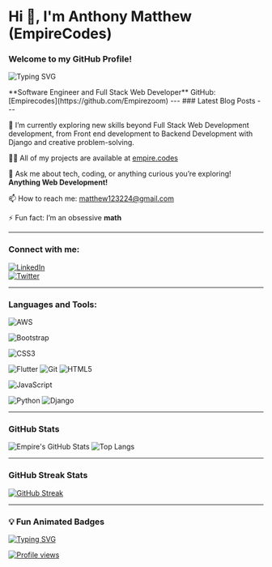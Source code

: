 # Hi 👋, I'm Anthony Matthew (EmpireCodes)
### Welcome to my GitHub Profile!
<p align="left"> <img src="https://readme-typing-svg.herokuapp.com?font=Fira+Code&pause=1000&color=F7DF1E&width=435&lines=Software+Engineer;Full+Stack+Web+Developer;Obsessive+Math+Lover" alt="Typing SVG" /> </p>
**Software Engineer and Full Stack Web  Developer**   
GitHub: [Empirecodes](https://github.com/Empirezoom) 
---
### Latest Blog Posts
---

🌱 I’m currently exploring new skills beyond Full Stack Web Development development, from Front end development to Backend Development with Django and creative problem-solving.  

👨‍💻 All of my projects are available at [empire.codes](https://empire.codes)  

💬 Ask me about tech, coding, or anything curious you’re exploring!  **Anything Web Development!** 

📫 How to reach me: [matthew123224@gmail.com](mailto:matthew123224@gmail.com)   

⚡ Fun fact: I’m an obsessive **math**   

---

### Connect with me:
[![LinkedIn](https://img.shields.io/badge/LinkedIn-Anthony_OLuwaseun-blue?style=flat&logo=linkedin)](https://www.linkedin.com/in/anthony-oluwaseun-3b9a71332/)  
[![Twitter](https://img.shields.io/badge/Twitter-@anthonyseun-1DA1F2?style=flat&logo=twitter)](https://x.com/anthontyseun?s=21)

---

### Languages and Tools:

![AWS](https://img.shields.io/badge/-AWS-232F3E?style=flat&logo=amazon-aws) 

![Bootstrap](https://img.shields.io/badge/-Bootstrap-7952B3?style=flat&logo=bootstrap)

![CSS3](https://img.shields.io/badge/-CSS3-1572B6?style=flat&logo=css3)
  
![Flutter](https://img.shields.io/badge/-Flutter-02569B?style=flat&logo=flutter)
![Git](https://img.shields.io/badge/-Git-F05032?style=flat&logo=git)
![HTML5](https://img.shields.io/badge/-HTML5-E34F26?style=flat&logo=html5)
 
![JavaScript](https://img.shields.io/badge/-JavaScript-F7DF1E?style=flat&logo=javascript)
  
![Python](https://img.shields.io/badge/-Python-3776AB?style=flat&logo=python)
![Django](https://img.shields.io/badge/-Django-092E20?style=flat&logo=django)        

---

### GitHub Stats
![Empire's GitHub Stats](https://github-readme-stats.vercel.app/api?username=Empirezoom&show_icons=true&theme=radical)
![Top Langs](https://github-readme-stats.vercel.app/api/top-langs/?username=Empirezoom&layout=compact&theme=radical)

---

### GitHub Streak Stats
[![GitHub Streak](https://streak-stats.demolab.com/?user=Empirezoom&theme=radical)](https://git.io/streak-stats)

---

### 💡 Fun Animated Badges
[![Typing SVG](https://readme-typing-svg.herokuapp.com/?lines=Welcome+to+my+GitHub!;I+build+full+stack+projects;Always+learning+new+things&center=true&width=600&height=50)](https://git.io/typing-svg)

[![Profile views](https://komarev.com/ghpvc/?username=Empirezoom&label=Profile%20views&color=0e75b6&style=flat)](https://github.com/Empirezoom)



